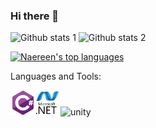 ### Hi there 👋

<!--
**halilbrhmkabul/halilbrhmkabul** is a ✨ _special_ ✨ repository because its `README.md` (this file) appears on your GitHub profile.

Here are some ideas to get you started:

- 🔭 I’m currently working on C#, Flutter
- 🌱  I’m currently learning everything 🤣
- 👯  I’m looking to collaborate with other content creators

-->


![Github stats 1](https://github-readme-stats.vercel.app/api?username=halilbrhmkabul&show_icons=true&theme=gradient) 
![Github stats 2](https://github-readme-stats.vercel.app/api?username=halilbrhmkabul&show_icons=true&theme=radical)

[![Naereen's top languages](https://github-readme-stats.vercel.app/api/top-langs/?username=halilbrhmkabul&theme=blue-green)](https://github.com/anuraghazra/github-readme-stats)


Languages and Tools:

<img src="https://raw.githubusercontent.com/devicons/devicon/master/icons/csharp/csharp-original.svg" alt="csharp" width="40" height="40" style="max-width: 100%;"><img src="https://raw.githubusercontent.com/devicons/devicon/master/icons/dot-net/dot-net-original-wordmark.svg" alt="dotnet" width="40" height="40" style="max-width: 100%;"><img src="https://camo.githubusercontent.com/f8f5c4f90fe3c43e5b7858360cf3a4eeffcaa0bdf7352c7c8c4b9c1489bb7f99/68747470733a2f2f7777772e766563746f726c6f676f2e7a6f6e652f6c6f676f732f756e69747933642f756e69747933642d69636f6e2e737667" alt="unity" width="40" height="40" data-canonical-src="https://www.vectorlogo.zone/logos/unity3d/unity3d-icon.svg" style="max-width: 100%;">





